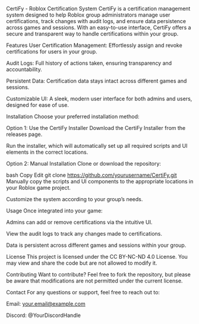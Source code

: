 CertiFy - Roblox Certification System
CertiFy is a certification management system designed to help Roblox group administrators manage user certifications, track changes with audit logs, and ensure data persistence across games and sessions. With an easy-to-use interface, CertiFy offers a secure and transparent way to handle certifications within your group.

Features
User Certification Management: Effortlessly assign and revoke certifications for users in your group.

Audit Logs: Full history of actions taken, ensuring transparency and accountability.

Persistent Data: Certification data stays intact across different games and sessions.

Customizable UI: A sleek, modern user interface for both admins and users, designed for ease of use.

Installation
Choose your preferred installation method:

Option 1: Use the CertiFy Installer
Download the CertiFy Installer from the releases page.

Run the installer, which will automatically set up all required scripts and UI elements in the correct locations.

Option 2: Manual Installation
Clone or download the repository:

bash
Copy
Edit
git clone https://github.com/yourusername/CertiFy.git
Manually copy the scripts and UI components to the appropriate locations in your Roblox game project.

Customize the system according to your group’s needs.

Usage
Once integrated into your game:

Admins can add or remove certifications via the intuitive UI.

View the audit logs to track any changes made to certifications.

Data is persistent across different games and sessions within your group.

License
This project is licensed under the CC BY-NC-ND 4.0 License. You may view and share the code but are not allowed to modify it.

Contributing
Want to contribute? Feel free to fork the repository, but please be aware that modifications are not permitted under the current license.

Contact
For any questions or support, feel free to reach out to:

Email: your.email@example.com

Discord: @YourDiscordHandle
